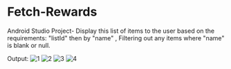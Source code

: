 # Fetch-Rewards
Android Studio Project- Display this list of items to the user based on the requirements: "listId" then by "name" , Filtering out any items where "name" is blank or null.


Output:
![1](https://github.com/deveshwaripujari/Fetch-Rewards/assets/51033608/b6f44e5a-0af1-45d8-b965-a1dfaf0c0e49)
![2](https://github.com/deveshwaripujari/Fetch-Rewards/assets/51033608/ac78ace8-3b06-4381-960d-eba4dcb43a6d)
![3](https://github.com/deveshwaripujari/Fetch-Rewards/assets/51033608/de686fb5-3cd8-4848-9cb4-5c1108d65c03)
![4](https://github.com/deveshwaripujari/Fetch-Rewards/assets/51033608/90f2451d-709d-46c7-996a-e7ed93fe91f4)
